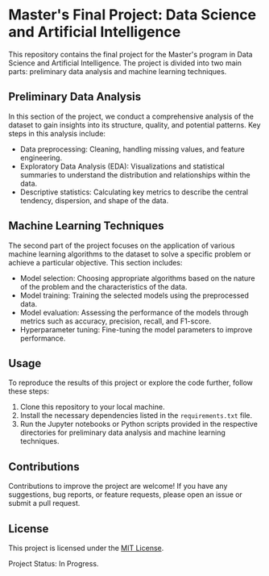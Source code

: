 # Master's Final Project: Data Science and Artificial Intelligence

This repository contains the final project for the Master's program in Data Science and Artificial Intelligence. The project is divided into two main parts: preliminary data analysis and machine learning techniques.

## Preliminary Data Analysis

In this section of the project, we conduct a comprehensive analysis of the dataset to gain insights into its structure, quality, and potential patterns. Key steps in this analysis include:

- Data preprocessing: Cleaning, handling missing values, and feature engineering.
- Exploratory Data Analysis (EDA): Visualizations and statistical summaries to understand the distribution and relationships within the data.
- Descriptive statistics: Calculating key metrics to describe the central tendency, dispersion, and shape of the data.

## Machine Learning Techniques

The second part of the project focuses on the application of various machine learning algorithms to the dataset to solve a specific problem or achieve a particular objective. This section includes:

- Model selection: Choosing appropriate algorithms based on the nature of the problem and the characteristics of the data.
- Model training: Training the selected models using the preprocessed data.
- Model evaluation: Assessing the performance of the models through metrics such as accuracy, precision, recall, and F1-score.
- Hyperparameter tuning: Fine-tuning the model parameters to improve performance.

## Usage

To reproduce the results of this project or explore the code further, follow these steps:

1. Clone this repository to your local machine.
2. Install the necessary dependencies listed in the `requirements.txt` file.
3. Run the Jupyter notebooks or Python scripts provided in the respective directories for preliminary data analysis and machine learning techniques.

## Contributions

Contributions to improve the project are welcome! If you have any suggestions, bug reports, or feature requests, please open an issue or submit a pull request.

## License

This project is licensed under the [MIT License](LICENSE).

Project Status: In Progress.
